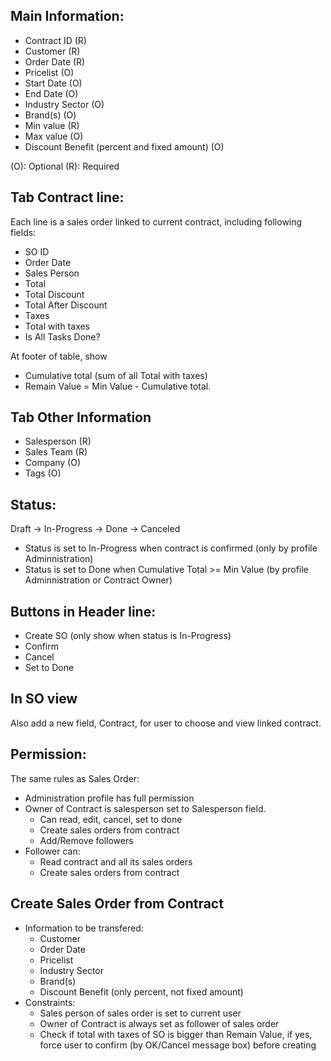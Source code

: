 
## Main Information:
- Contract ID       (R)
- Customer          (R)
- Order Date        (R)
- Pricelist         (O)
- Start Date        (O)
- End Date          (O)
- Industry Sector   (O)
- Brand(s)          (O)
- Min value         (R)
- Max value         (O)
- Discount Benefit (percent and fixed amount) (O)

(O): Optional
(R): Required

## Tab Contract line:
  Each line is a sales order linked to current contract, including following fields:
- SO ID
- Order Date
- Sales Person
- Total
- Total Discount
- Total After Discount
- Taxes
- Total with taxes
- Is All Tasks Done?

At footer of table, show 
- Cumulative total (sum of all Total with taxes)
- Remain Value = Min Value - Cumulative total.
 
## Tab Other Information
- Salesperson (R)
- Sales Team  (R)
- Company     (O)
- Tags        (O)

## Status: 
Draft -> In-Progress -> Done -> Canceled

- Status is set to In-Progress when contract is confirmed (only by profile Adminnistration)
- Status is set to Done when Cumulative Total >= Min Value (by profile Adminnistration or Contract Owner)

## Buttons in Header line:
- Create SO (only show when status is In-Progress)
- Confirm
- Cancel
- Set to Done

## In SO view

Also add a new field, Contract, for user to choose and view linked contract. 

## Permission:
The same rules as Sales Order:
- Administration profile has full permission
- Owner of Contract is salesperson set to Salesperson field. 
  + Can read, edit, cancel, set to done  
  + Create sales orders from contract
  + Add/Remove followers
- Follower can:
  + Read contract and all its sales orders
  + Create sales orders from contract

## Create Sales Order from Contract
- Information to be transfered:
  + Customer          
  + Order Date       
  + Pricelist         
  + Industry Sector
  + Brand(s)         
  + Discount Benefit (only percent, not fixed amount)
- Constraints:
  + Sales person of sales order is set to current user
  + Owner of Contract is always set as follower of sales order
  + Check if total with taxes of SO is bigger than Remain Value, if yes, force user to confirm (by OK/Cancel message box) before creating
  
